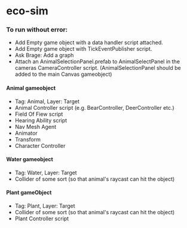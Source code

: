 # eco-sim

### To run without error:
- Add Empty game object with a data handler script attached.
- Add Empty game object with TickEventPublisher script.
- Ask Brage: Add a graph
- Attach an AnimalSelectionPanel.prefab to AnimalSelectPanel in the cameras CameraController script. (AnimalSelectionPanel should be added to the main Canvas gameobject)

#### Animal gameobject
* Tag: Animal, Layer: Target
* Animal Controller script (e.g. BearController, DeerController etc.)
* Field Of Fiew script
* Hearing Ability script
* Nav Mesh Agent
* Animator
* Transform
* Character Controller

#### Water gameobject
* Tag: Water, Layer: Target
* Collider of some sort (so that animal's raycast can hit the object)

#### Plant gameObject
* Tag: Plant, Layer: Target
* Collider of some sort (so that animal's raycast can hit the object)
* Plant Controller script

